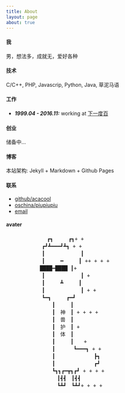 ```yaml
---
title: About
layout: page
about: true
---
```


#### 我

男，想法多，成就无，爱好各种

#### 技术

C/C++, PHP, Javascrip, Python, Java, 草泥马语

#### 工作

+ ***1999.04 - 2016.11:*** working at [下一度百](http://www.baidu.com "百度一下有限公司")

#### 创业

储备中...

#### 博客

本站架构: Jekyll + Markdown + Github Pages

#### 联系

+ [github/acacool](https://github.com/acacool)
+ [oschina/piupiupiu](http://git.oschina.net/piupiupiu)
+ [email](http://www.qq.com)


#### avater

<div id="avater" class="avater" style="margin-top: 20px;">
    <pre>
　　　　　　　　┏┓　　　┏┓+ +
　　　　　　　┏┛┻━━━┛┻┓ + +
　　　　　　　┃　　　　　　　┃ 　
　　　　　　　┃　　　━　　　┃ ++ + + +
　　　　　　 ████━████ ┃+
　　　　　　　┃　　　　　　　┃ +
　　　　　　　┃　　　┻　　　┃
　　　　　　　┃　　　　　　　┃ + +
　　　　　　　┗━┓　　　┏━┛
　　　　　　　　　┃　　　┃　　　　　　　　　　　
　　　　　　　　　┃　神　┃ + + + +
　　　　　　　　　┃　兽　┃　　　　　　　　　　
　　　　　　　　　┃　护　┃ + 　　　　
　　　　　　　　　┃　体　┃
　　　　　　　　　┃　　　┃　　+　　　　　　　　　
　　　　　　　　　┃　 　　┗━━━┓ + +
　　　　　　　　　┃ 　　　　　　　┣┓
　　　　　　　　　┃ 　　　　　　　┏┛
　　　　　　　　　┗┓┓┏━┳┓┏┛ + + + +
　　　　　　　　　　┃┫┫　┃┫┫
　　　　　　　　　　┗┻┛　┗┻┛+ + + +
    </pre>
</div>

<div class="clear"></div>
